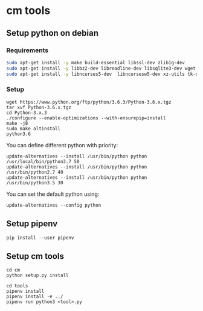 # cm tools

## Setup python on debian

### Requirements

```bash
sudo apt-get install -y make build-essential libssl-dev zlib1g-dev
sudo apt-get install -y libbz2-dev libreadline-dev libsqlite3-dev wget curl llvm 
sudo apt-get install -y libncurses5-dev  libncursesw5-dev xz-utils tk-dev
```

### Setup

```shell
wget https://www.python.org/ftp/python/3.6.3/Python-3.6.x.tgz
tar xvf Python-3.6.x.tgz
cd Python-3.x.3
./configure --enable-optimizations --with-ensurepip=install
make -j8
sudo make altinstall
python3.6
```
You can define different python with priority:

```shell
update-alternatives --install /usr/bin/python python /usr/local/bin/python3.7 50
update-alternatives --install /usr/bin/python python /usr/bin/python2.7 40
update-alternatives --install /usr/bin/python python /usr/bin/python3.5 30
```

You can set the default python using:

```shell
update-alternatives --config python
```

## Setup pipenv
```shell
pip install --user pipenv
```

## Setup cm tools

```shell
cd cm
python setup.py install

cd tools
pipenv install
pipenv install -e ../
pipenv run python3 <tool>.py
```
